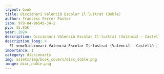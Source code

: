 ```yaml
---
layout: book
title: Diccionari Valencià Escolar Il·lustrat (Doble)
author: Francesc Ferrer Pastor
isbn: 978-84-96545-34-2
pvp: 15.85€
year: 2024
description: Diccionari Valencià Escolar Il·lustrat (Valencià - Castellà | Castellà - Valencià)
description_long: >
  El <em>Diccionari Valencià Escolar Il·lustrat (Valencià - Castellà | Castellà - Valencià)<em> de Francesc Ferrer Pastor és una eina fonamental per a estudiants i docents. Aquest diccionari ofereix una doble funció: d'una banda, proporciona la traducció i definició clara i precisa de paraules tant en valencià com en castellà; de l'altra, inclou il·lustracions que faciliten la comprensió visual dels termes. Aquest diccionari és ideal per a l'aprenentatge a les escoles. Francesc Ferrer Pastor, reconegut lexicògraf, va elaborar aquesta obra amb rigor i passió per la llengua, fent-la accessible i atractiva per als joves lectors.
importance: 1
category: diccionaris
img: assets/img/book_covers/dicc_doble.png
image: dicc_doble.png
---
```

